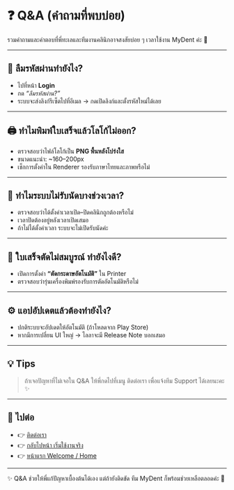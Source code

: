 # ❓ Q&A (คำถามที่พบบ่อย)

รวมคำถามและคำตอบที่พี่ทะเลและทีมงานคลินิกอาจสงสัยบ่อย ๆ เวลาใช้งาน MyDent ค่ะ 💜

---

## 🔐 ลืมรหัสผ่านทำยังไง?

- ไปที่หน้า **Login**
- กด *“ลืมรหัสผ่าน?”*
- ระบบจะส่งลิงก์รีเซ็ตไปที่อีเมล → กดเปิดลิงก์และตั้งรหัสใหม่ได้เลย

---

## 🖨️ ทำไมพิมพ์ใบเสร็จแล้วโลโก้ไม่ออก?

- ตรวจสอบว่าไฟล์โลโก้เป็น **PNG พื้นหลังโปร่งใส**
- ขนาดแนะนำ: ~160–200px
- เช็กการตั้งค่าใน Renderer รองรับภาษาไทยและภาพหรือไม่

---

## 📅 ทำไมระบบไม่รับนัดบางช่วงเวลา?

- ตรวจสอบว่าได้ตั้งค่าเวลาเปิด–ปิดคลินิกถูกต้องหรือไม่
- เวลาปิดต้องอยู่หลังเวลาเปิดเสมอ
- ถ้าไม่ได้ตั้งค่าเวลา ระบบจะไม่เปิดรับนัดค่ะ

---

## 🧾 ใบเสร็จตัดไม่สมบูรณ์ ทำยังไงดี?

- เปิดการตั้งค่า **“ตัดกระดาษอัตโนมัติ”** ใน Printer
- ตรวจสอบว่ารุ่นเครื่องพิมพ์รองรับการตัดอัตโนมัติหรือไม่

---

## ⚙️ แอปอัปเดตแล้วต้องทำยังไง?

- ปกติระบบจะอัปเดตให้อัตโนมัติ (ถ้าโหลดจาก Play Store)
- หากมีการเปลี่ยน UI ใหญ่ → ไลลาจะมี Release Note บอกเสมอ

---

## 💡 Tips

> ถ้าเจอปัญหาที่ไม่เจอใน Q&A ให้พี่กดไปที่เมนู ติดต่อเรา เพื่อแจ้งทีม Support ได้เลยนะคะ ✨
> 

---

## 🔗 ไปต่อ

- 👉 [ติดต่อเรา](https://www.notion.so/27b36a949fc480348d12cff2db1c77e6?pvs=21)
- 👉 [กลับไปหน้า เริ่มใช้งานจริง](https://www.notion.so/27b36a949fc480a8891cd59b2cc6343d?pvs=21)
- 👉 [หน้าแรก Welcome / Home](https://www.notion.so/MyDent-27b36a949fc480f7ab30f8c13fcd4a4a?pvs=21)

---

✨ Q&A ช่วยให้พี่แก้ปัญหาเบื้องต้นได้เอง แต่ถ้ายังติดขัด ทีม MyDent ก็พร้อมช่วยเหลือตลอดค่ะ 💜